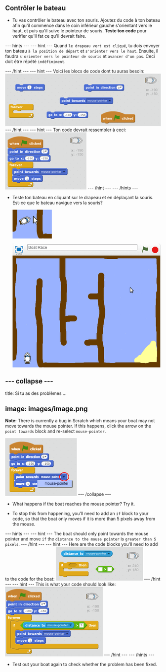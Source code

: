 ## Contrôler le bateau

+ Tu vas contrôler le bateau avec ton souris. Ajoutez du code à ton bateau afin qu'il commence dans le coin inférieur gauche s'orientant vers le haut, et puis qu'il suive le pointeur de souris. **Teste ton code** pour verifier qu'il fat ce qu'il devrait faire.

\--- hints \--- \--- hint \--- Quand `le drapeau vert est cliqué`, tu dois envoyer ton bateau `à la position de départ` et `s'orienter vers le haut`. Ensuite, il faudra `s'orienter vers le pointeur de souris` et `avancer d'un pas`. Ceci doit être répété `indéfiniment`.

\--- /hint \--- \--- hint \--- Voici les blocs de code dont tu auras besoin: ![screenshot](images/boat-move-blocks.png) \--- /hint \--- \--- hint \--- Ton code devrait ressembler à ceci: ![screenshot](images/boat-move-code.png) \--- /hint \--- \--- /hints \---

+ Teste ton bateau en cliquant sur le drapeau et en déplaçant la souris. Est-ce que le bateau navigue vers la souris?
    
    ![screenshot](images/boat-mouse.png)
    
    ![screenshot](images/boat-pointer-test-anim.gif)

## \--- collapse \---

title: Si tu as des problèmes ...

## image: images/image.png

**Note:** There is currently a bug in Scratch which means your boat may not move towards the mouse pointer. If this happens, click the arrow on the `point towards` block and re-select `mouse-pointer`.

![screenshot](images/boat-bug.png) \--- /collapse \---

+ What happens if the boat reaches the mouse pointer? Try it.

+ To stop this from happening, you'll need to add an `if` block to your code, so that the boat only moves if it is more than 5 pixels away from the mouse.

\--- hints \--- \--- hint \--- The boat should only point towards the mouse pointer and move `if` the `distance to the mouse pointer` is `greater than 5 pixels`. \--- /hint \--- \--- hint \--- Here are the code blocks you'll need to add to the code for the boat: ![screenshot](images/boat-pointer-blocks.png) \--- /hint \--- \--- hint \--- This is what your code should look like: ![screenshot](images/boat-pointer-code.png) \--- /hint \--- \--- /hints \---

+ Test out your boat again to check whether the problem has been fixed.